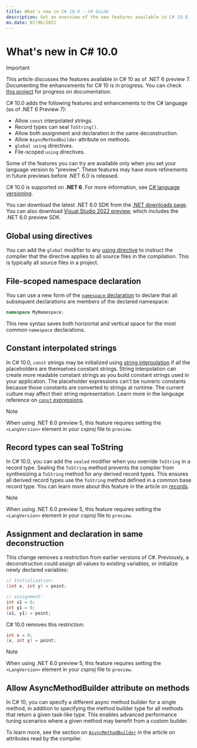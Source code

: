 ```yaml
---
title: What's new in C# 10.0 - C# Guide
description: Get an overview of the new features available in C# 10.0.
ms.date: 07/06/2021
---
```

# What's new in C# 10.0

> [!IMPORTANT]
> This article discusses the features available in C# 10 as of .NET 6 preview 7. Documenting the enhancements for C# 10 is in progress. You can check [this project](https://github.com/dotnet/docs/projects/133) for progress on documentation.

C# 10.0 adds the following features and enhancements to the C# language (as of .NET 6 Preview 7):

- Allow `const` interpolated strings.
- Record types can seal `ToString()`.
- Allow both assignment and declaration in the same deconstruction.
- Allow `AsyncMethodBuilder` attribute on methods.
- `global using` directives.
- File-scoped `using` directives.

Some of the features you can try are available only when you set your language version to "preview". These features may have more refinements in future previews before .NET 6.0 is released.

C# 10.0 is supported on **.NET 6**. For more information, see [C# language versioning](../language-reference/configure-language-version.md).

You can download the latest .NET 6.0 SDK from the [.NET downloads page](https://dotnet.microsoft.com/download). You can also download [Visual Studio 2022 preview](https://visualstudio.microsoft.com/vs/preview/vs2022/), which includes the .NET 6.0 preview SDK.

## Global using directives

You can add the `global` modifier to any [using directive](../language-reference/keywords/using-directive.md) to instruct the compiler that the directive applies to all source files in the compilation. This is typically all source files in a project.

## File-scoped namespace declaration

You can use a new form of the [`namespace` declaration](../language-reference/keywords/namespace.md) to declare that all subsequent declarations are members of the declared namespace:

```csharp
namespace MyNamespace;
```

This new syntax saves both horizontal and vertical space for the most common `namespace` declarations.

## Constant interpolated strings

In C# 10.0, `const` strings may be initialized using [string interpolation](../language-reference/tokens/interpolated.md) if all the placeholders are themselves constant strings. String interpolation can create more readable constant strings as you build constant strings used in your application. The placeholder expressions can't be numeric constants because those constants are converted to strings at runtime. The current culture may affect their string representation. Learn more in the language reference on [`const` expressions](../language-reference/keywords/const.md).

> [!NOTE]
> When using .NET 6.0 preview 5, this feature requires setting the `<LangVersion>` element in your *csproj* file to `preview`.

## Record types can seal ToString

In C# 10.0, you can add the `sealed` modifier when you override `ToString` in a record type. Sealing the `ToString` method prevents the compiler from synthesizing a `ToString` method for any derived record types. This ensures all derived record types use the `ToString` method defined in a common base record type. You can learn more about this feature in the article on [records](../language-reference/builtin-types/record.md).

> [!NOTE]
> When using .NET 6.0 preview 5, this feature requires setting the `<LangVersion>` element in your *csproj* file to `preview`.

## Assignment and declaration in same deconstruction

This change removes a restriction from earlier versions of C#. Previously, a deconstruction could assign all values to existing variables, or initialize newly declared variables:

```csharp
// Initialization:
(int x, int y) = point;

// assignment:
int x1 = 0;
int y1 = 0;
(x1, y1) = point;
```

C# 10.0 removes this restriction:

```csharp
int x = 0;
(x, int y) = point;
```

> [!NOTE]
> When using .NET 6.0 preview 5, this feature requires setting the `<LangVersion>` element in your *csproj* file to `preview`.

## Allow AsyncMethodBuilder attribute on methods

In C# 10, you can specify a different async method builder for a single method, in addition to specifying the method builder type for all methods that return a given task-like type. This enables advanced performance tuning scenarios where a given method may benefit from a custom builder.

To learn more, see the section on [`AsyncMethodBuilder`](../language-reference/attributes/general.md#asyncmethodbuilder-attribute) in the article on attributes read by the compiler.
